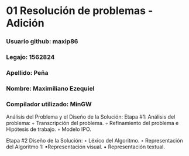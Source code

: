 # 01 Resolución de problemas - Adición

### Usuario github: maxip86
### Legajo: 1562824
### Apellido: Peña
### Nombre: Maximiliano Ezequiel
### Compilador utilizado: MinGW

Análisis del Problema y el Diseño de la Solución:
Etapa #1: Análisis del problema:
◦ Transcripción del problema. 
◦ Refinamiento del problema e Hipótesis de trabajo. 
◦ Modelo IPO. 

Etapa #2 Diseño de la Solución:
◦ Léxico del Algoritmo. 
◦ Representación del Algoritmo 1:
  ▪Representación visual. 
  ▪ Representación textual. 
